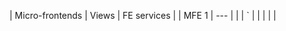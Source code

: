 | Micro-frontends  | Views | FE services |
| MFE 1    | ---       |
|  | `         |
|    | \|        |